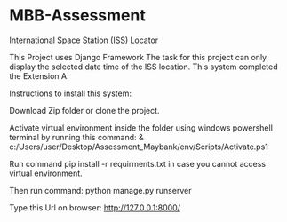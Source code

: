# MBB-Assessment
International Space Station (ISS) Locator

This Project uses Django Framework
The task for this project can only display the selected date time of the ISS location.
This system completed the Extension A.

Instructions to install this system:

Download Zip folder or clone the project.

Activate virtual environment inside the folder using windows powershell terminal by running this command:
& c:/Users/user/Desktop/Assessment_Maybank/env/Scripts/Activate.ps1

Run command pip install -r requirments.txt in case you cannot access virtual environment.

Then run command: python manage.py runserver

Type this Url on browser: http://127.0.0.1:8000/


